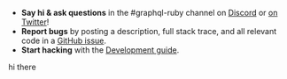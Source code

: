 

- __Say hi & ask questions__ in the #graphql-ruby channel on [Discord](https://discord.com/invite/xud7bH9) or [on Twitter](https://twitter.com/rmosolgo)!
- __Report bugs__ by posting a description, full stack trace, and all relevant code in a  [GitHub issue](https://github.com/rmosolgo/graphql-ruby/issues).
- __Start hacking__ with the [Development guide](https://graphql-ruby.org/development).


hi there